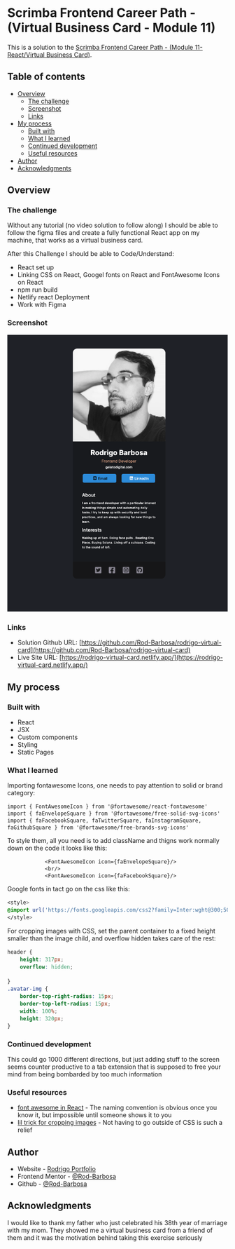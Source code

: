 # Scrimba Frontend Career Path - (Virtual Business Card - Module 11)

This is a solution to the [Scrimba Frontend Career Path - (Module 11-React/Virtual Business Card)](https://scrimba.com/learn/frontend).

## Table of contents

- [Overview](#overview)
  - [The challenge](#the-challenge)
  - [Screenshot](#screenshot)
  - [Links](#links)
- [My process](#my-process)
  - [Built with](#built-with)
  - [What I learned](#what-i-learned)
  - [Continued development](#continued-development)
  - [Useful resources](#useful-resources)
- [Author](#author)
- [Acknowledgments](#acknowledgments)


## Overview

### The challenge

Without any tutorial (no video solution to follow along) I should be able to follow the figma files and create a fully functional React app on my machine, that works as a virtual business card.

After this Challenge I should be able to Code/Understand:

- React set up
- Linking CSS on React, Googel fonts on React and FontAwesome Icons on React
- npm run build
- Netlify react Deployment
- Work with Figma

### Screenshot

![](./solution.png)

### Links

- Solution Github URL: [https://github.com/Rod-Barbosa/rodrigo-virtual-card](https://github.com/Rod-Barbosa/rodrigo-virtual-card)
- Live Site URL: [https://rodrigo-virtual-card.netlify.app/](https://rodrigo-virtual-card.netlify.app/)
## My process

### Built with

- React
- JSX
- Custom components
- Styling
- Static Pages

### What I learned

Importing fontawesome Icons, one needs to pay attention to solid or brand category:

``` React
import { FontAwesomeIcon } from '@fortawesome/react-fontawesome'
import { faEnvelopeSquare } from '@fortawesome/free-solid-svg-icons'
import { faFacebookSquare, faTwitterSquare, faInstagramSquare, faGithubSquare } from '@fortawesome/free-brands-svg-icons'
```

To style them, all you need is to add className and thigns work normally
down on the code it looks like this:
```React
            <FontAwesomeIcon icon={faEnvelopeSquare}/>
            <br/>
            <FontAwesomeIcon icon={faFacebookSquare}/>
```

Google fonts in tact go on the css like this:

```css
<style>
@import url('https://fonts.googleapis.com/css2?family=Inter:wght@300;500;700&display=swap');
</style>
```

For cropping images with CSS, set the parent container to a fixed height smaller than the image child, and overflow hidden takes care of the rest:

```css
header {
    height: 317px;
    overflow: hidden;

}
.avatar-img {
    border-top-right-radius: 15px;
    border-top-left-radius: 15px;
    width: 100%;
    height: 320px;
}
```



### Continued development

This could go 1000 different directions, but just adding stuff to the screen seems counter productive to a tab extension that is supposed to free your mind from being bombarded by too much information

### Useful resources

- [font awesome in React](https://stackoverflow.com/questions/56559772/where-do-i-find-the-object-names-of-icons-in-the-fontawesome-free-packages) - The naming convention is obvious once you know it, but impossible until someone shows it to you
- [lil trick for cropping images](https://themetry.com/css-image-cropping/) - Not having to go outside of CSS is such a relief

## Author

- Website - [Rodrigo Portfolio](https://www.gelatodigital.com)
- Frontend Mentor - [@Rod-Barbosa](https://www.frontendmentor.io/profile/Rod-Barbosa)
- Github - [@Rod-Barbosa](https://github.com/Rod-Barbosa)

## Acknowledgments

I would like to thank my father who just celebrated his 38th year of marriage with my mom. They showed me a virtual business card from a friend of them and it was the motivation behind taking this exercise seriously
